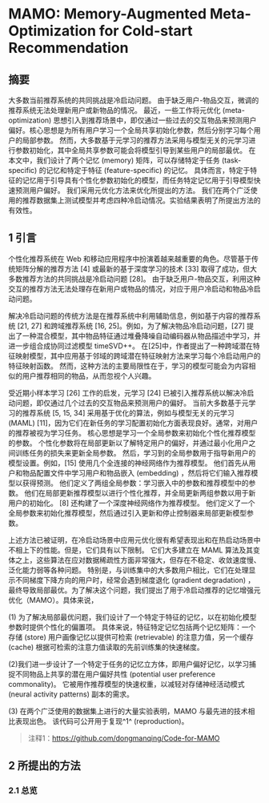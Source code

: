 # MAMO: Memory-Augmented Meta-Optimization for Cold-start Recommendation

## 摘要

大多数当前推荐系统的共同挑战是冷启动问题。 由于缺乏用户-物品交互，微调的推荐系统无法处理新用户或新物品的情况。 最近，一些工作将元优化 (meta-optimization) 思想引入到推荐场景中，即仅通过一些过去的交互物品来预测用户偏好。核心思想是为所有用户学习一个全局共享初始化参数，然后分别学习每个用户的局部参数。 然而，大多数基于元学习的推荐方法采用与模型无关的元学习进行参数初始化，其中全局共享参数可能会将模型引导到某些用户的局部最优。 在本文中，我们设计了两个记忆 (memory) 矩阵，可以存储特定于任务 (task-specific) 的记忆和特定于特征 (feature-specific) 的记忆。 具体而言，特定于特征的记忆用于引导具有个性化参数初始化的模型，而任务特定记忆用于引导模型快速预测用户偏好。 我们采用元优化方法来优化所提出的方法。 我们在两个广泛使用的推荐数据集上测试模型并考虑四种冷启动情况。实验结果表明了所提出方法的有效性。

## 1 引言

个性化推荐系统在 Web 和移动应用程序中扮演着越来越重要的角色。尽管基于传统矩阵分解的推荐方法 [4] 或最新的基于深度学习的技术 [33] 取得了成功，但大多数推荐方法的共同挑战是冷启动问题 [28]。 由于缺乏用户-物品交互，利用这种交互的推荐方法无法处理存在新用户或物品的情况，对应于用户冷启动和物品冷启动问题。

解决冷启动问题的传统方法是在推荐系统中利用辅助信息，例如基于内容的推荐系统 [21, 27] 和跨域推荐系统 [16, 25]。例如，为了解决物品冷启动问题，[27] 提出了一种混合模型，其中物品特征通过堆叠降噪自动编码器从物品描述中学习，并进一步组合成协同过滤模型 timeSVD++。 在[25]中，作者提出了一种跨域潜在特征映射模型，其中应用基于邻域的跨域潜在特征映射方法来学习每个冷启动用户的特征映射函数。 然而，这种方法的主要局限性在于，学习的模型可能会为内容相似的用户推荐相同的物品，从而忽视个人兴趣。

受近期小样本学习 [26] 工作的启发，元学习 [24] 已被引入推荐系统以解决冷启动问题，即仅通过几个过去的交互物品来预测用户的偏好。 当前大多数基于元学习的推荐系统 [5, 15, 34] 采用基于优化的算法，例如与模型无关的元学习 (MAML) [11]，因为它们在新任务的学习配置初始化方面表现良好。通常，对用户的推荐被视为学习任务。 核心思想是学习一个全局参数来初始化个性化推荐模型的参数。 个性化参数将在局部更新以了解特定用户的偏好，并通过最小化用户之间训练任务的损失来更新全局参数。 然后，学习到的全局参数用于指导新用户的模型设置。例如，[15] 使用几个全连接的神经网络作为推荐模型。 他们首先从用户和物品配置文件中学习用户和物品嵌入 (embedding) ，然后将它们输入推荐模型以获得预测。 他们定义了两组全局参数：学习嵌入中的参数和推荐模型中的参数。 他们在局部更新推荐模型以进行个性化推荐，并全局更新两组参数以用于新用户的初始化。 [8] 还构建了一个深度神经网络作为推荐模型。 他们定义了一个全局参数来初始化推荐模型，然后通过引入更新和停止控制器来局部更新模型参数。

上述方法已被证明，在冷启动场景中应用元优化很有希望表现出和在热启动场景中不相上下的性能。但是，它们具有以下限制。 它们大多建立在 MAML 算法及其变体之上，这些算法在应对数据稀疏性方面非常强大，但存在不稳定、收敛速度慢、泛化能力弱等各种问题。 特别是，与训练集中的大多数用户相比，它们在处理显示不同梯度下降方向的用户时，经常会遇到梯度退化 (gradient degradation) ，最终导致局部最优。为了解决这个问题，我们提出了用于冷启动推荐的记忆增强元优化（MAMO）。具体来说，

(1) 为了解决局部最优问题，我们设计了一个特定于特征的记忆，以在初始化模型参数时提供个性化的偏置项。 具体来说，特征特定记忆包括两个记忆矩阵：一个存储 (store) 用户画像记忆以提供可检索 (retrievable) 的注意力值，另一个缓存 (cache) 根据可检索的注意力值读取的先前训练集的快速梯度。 

(2)我们进一步设计了一个特定于任务的记忆立方体，即用户偏好记忆，以学习捕捉不同物品上共享的潜在用户偏好共性 (potential user preference commonality)。 它被用作推荐模型的快速权重，以减轻对存储神经活动模式 (neural activity patterns) 副本的需求。

(3) 在两个广泛使用的数据集上进行的大量实验表明，MAMO 与最先进的技术相比表现出色。 该代码可公开用于复现^1^ (reproduction)。

>  注释1：https://github.com/dongmanqing/Code-for-MAMO

## 2 所提出的方法

### 2.1 总览

